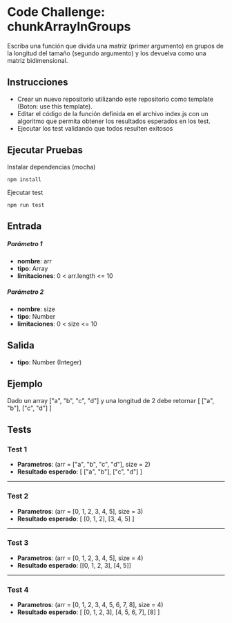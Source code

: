 # Code Challenge: chunkArrayInGroups

Escriba una función que divida una matriz (primer argumento) en grupos de la longitud del tamaño (segundo argumento) y los devuelva como una matriz bidimensional.

## Instrucciones
- Crear un nuevo repositorio utilizando este repositorio como template (Boton: use this template).
- Editar el código de la función definida en el archivo index.js con un algoritmo que permita obtener los resultados esperados en los test.
- Ejecutar los test validando que todos resulten exitosos

## Ejecutar Pruebas

Instalar dependencias (mocha)
```
npm install
```

Ejecutar test
```
npm run test
```
## Entrada

##### Parámetro 1
- **nombre**: arr
- **tipo**: Array
- **limitaciones**: 0 < arr.length <= 10

##### Parámetro 2
- **nombre**: size
- **tipo**: Number
- **limitaciones**: 0 < size <= 10

## Salida

- **tipo**: Number (Integer)

## Ejemplo
Dado un array ["a", "b", "c", "d"] y una longitud de 2 debe retornar  [ ["a", "b"], ["c", "d"] ]

## Tests

### Test 1  

- **Parametros**: (arr = ["a", "b", "c", "d"], size = 2)
- **Resultado esperado**: [ ["a", "b"], ["c", "d"] ]
---
### Test 2  

- **Parametros**: (arr = [0, 1, 2, 3, 4, 5], size = 3)
- **Resultado esperado**: [ [0, 1, 2], [3, 4, 5] ]
---
### Test 3  

- **Parametros**: (arr = [0, 1, 2, 3, 4, 5], size = 4)
- **Resultado esperado**: [[0, 1, 2, 3], [4, 5]]
---
### Test 4  

- **Parametros**: (arr = [0, 1, 2, 3, 4, 5, 6, 7, 8], size = 4)
- **Resultado esperado**: [ [0, 1, 2, 3], [4, 5, 6, 7], [8] ]
